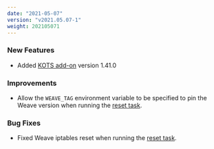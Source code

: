 ```yaml
---
date: "2021-05-07"
version: "v2021.05.07-1"
weight: 202105071
---
```


### <span class="label label-green">New Features</span>
- Added [KOTS add-on](/docs/add-ons/kotsadm) version 1.41.0

### <span class="label label-blue">Improvements</span>
- Allow the `WEAVE_TAG` environment variable to be specified to pin the Weave version when running the [reset task](/docs/install-with-kurl/adding-nodes#resetting-a-node).

### <span class="label label-orange">Bug Fixes</span>
- Fixed Weave iptables reset when running the [reset task](/docs/install-with-kurl/adding-nodes#resetting-a-node).
